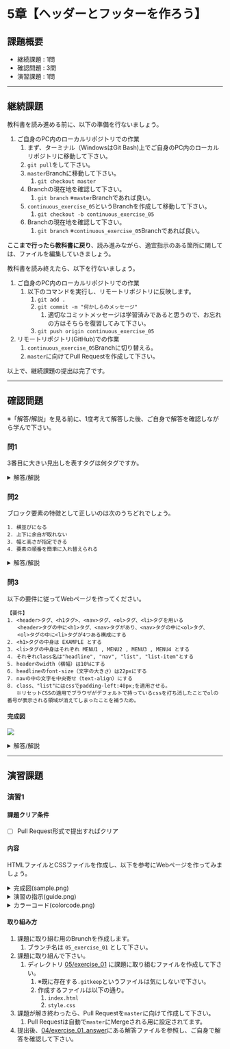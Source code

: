 # 5章【ヘッダーとフッターを作ろう】

## 課題概要
 - 継続課題 : 1問
 - 確認問題 : 3問
 - 演習課題 : 1問

---
## 継続課題
教科書を読み進める前に、以下の準備を行ないましょう。

1. ご自身のPC内のローカルリポジトリでの作業
   1. まず、ターミナル（WindowsはGit Bash)上でご自身のPC内のローカルリポジトリに移動して下さい。
   1. `git pull`をして下さい。
   1. `master`Branchに移動して下さい。
      1. `git checkout master`
   1. Branchの現在地を確認して下さい。
      1. `git branch` ※`master`Branchであれば良い。
   1. `continuous_exercise_05`というBranchを作成して移動して下さい。
      1. `git checkout -b continuous_exercise_05`
   1. Branchの現在地を確認して下さい。
      1. `git branch` ※`continuous_exercise_05`Branchであれば良い。

**ここまで行ったら教科書に戻り**、読み進みながら、適宜指示のある箇所に関しては、ファイルを編集していきましょう。

教科書を読み終えたら、以下を行ないましょう。
1. ご自身のPC内のローカルリポジトリでの作業
   1. 以下のコマンドを実行し、リモートリポジトリに反映します。
      1. `git add .`
      1. `git commit -m "何かしらのメッセージ"`
         1. 適切なコミットメッセージは学習済みであると思うので、お忘れの方はそちらを復習してみて下さい。
      1. `git push origin continuous_exercise_05`
1. リモートリポジトリ(GitHub)での作業
   1. `continuous_exercise_05`Branchに切り替える。
   1. `master`に向けてPull Requestを作成して下さい。
   
以上で、継続課題の提出は完了です。

---
## 確認問題
※「解答/解説」を見る前に、1度考えて解答した後、ご自身で解答を確認しながら学んで下さい。
### 問1
3番目に大きい見出しを表すタグは何タグですか。

<details>
<summary>解答/解説</summary>
 
```
【解答】
<h3>タグ

【解説】
出しを表すタグ

見出しは英語では"headline"ないし"heading"と言われます。
その頭文字をとって、見出しは<h>に1~6の順番が付いたものとなっています。
1が1番大きい見出し、6が1番小さい見出しです。
使い分けていきましょう。

```
</details>


### 問2
ブロック要素の特徴として正しいのは次のうちどれでしょう。

```
1. 横並びになる
2. 上下に余白が取れない
3. 幅と高さが指定できる
4. 要素の順番を簡単に入れ替えられる
```

<details>
<summary>解答/解説</summary>
 
```
【解答】
3. 幅と高さが指定できる

【解説】
ブロック要素の特徴

1. 横並びになる
これはインライン要素、インラインブロック要素の特徴です。

2. 上下に余白が取れない
これはインライン要素の特徴です。

4. 要素の順番を簡単に入れ替えられる
これはここでは学びませんが、フレックスボックス要素の特徴です。
問題の例としてでしか使いません。

```
</details>

### 問3
以下の要件に従ってWebページを作ってください。

```
【要件】
1. <header>タグ、<h1タグ>、<nav>タグ、<ol>タグ、<li>タグを用いる
　　<header>タグの中に<h1>タグ、<nav>タグがあり、<nav>タグの中に<ol>タグ、
　　<ol>タグの中に<li>タグが4つある構成にする
2. <h1>タグの中身は EXAMPLE とする
3. <li>タグの中身はそれぞれ MENU1 , MENU2 , MENU3 , MENU4 とする
4. それぞれclass名は"headline", "nav", "list", "list-item"とする
5. headerのwidth（横幅）は10%にする
6. headlineのfont-size（文字の大きさ）は22pxにする
7. navの中の文字を中央寄せ（text-align）にする
8. class、"list"にはcssでpadding-left:40px;を適用させる。
   ※リセットCSSの適用でブラウザがデフォルトで持っているcssを打ち消したことでolの番号が表示される領域が消えてしまったことを補うため。
```
#### 完成図
![](https://wals.s3.amazonaws.com/uploads/wals2_content_img/21/97/97_practice.png)

<details>
<summary>解答/解説</summary>
 
```
【解答】
HTML/cssは以下の通りです。
まずは1の要件を元にHTMLを記述していきます。
```
```html
<!DOCTYPE html>
<html>
<head>
  <meta charset="UTF-8">
  <title>EXAMPLE</title>
  <link rel="stylesheet" href="style.css"> </head>
<body>
  <header>
    <h1></h1>
    <nav>
      <ol>
        <li></li>
        <li></li>
        <li></li>
        <li></li>
      </ol>
    </nav>
  </header>
</body>
</html>
```

```
次に2、3に沿ってHTMLそれぞれの要素に文字を追加します。
```

```html
<header>
  <h1>EXAMPLE</h1>
  <nav>
    <ol>
      <li>MENU1</li>
      <li>MENU2</li>
      <li>MENU3</li>
      <li>MENU4</li>
    </ol>
  </nav>
</header>
```

```
続いて4でclass属性と属性値を割り振ります。
```

```html
<header>
  <h1 class="headline">EXAMPLE</h1>
  <nav class="nav">
    <ol class="list">
      <li class="list-item">MENU1</li>
      <li class="list-item">MENU2</li>
      <li class="list-item">MENU3</li>
      <li class="list-item">MENU4</li>
    </ol>
  </nav>
</header>
```

```
ここまででHTMLの記述は終了です。
続いて5の要件からCSSの記述に移ります。
```

```css
* {
	margin: 0;
	padding: 0;
	box-sizing: border-box;
}

header {
	width: 10%;
}
```

```
最後に6、7、8の要件をCSSに記述し、完成図通りになればクリアです。
```

```css
header {
	width: 10%;
}

.headline {
	font-size: 22px;
}

nav {
	text-align: center;
}

.list {
	padding-left: 40px;
}
```
</details>


---
## 演習課題
### 演習1
#### 課題クリア条件
- [ ] Pull Request形式で提出すればクリア

#### 内容
HTMLファイルとCSSファイルを作成し、以下を参考にWebページを作ってみましょう。

<details>
<summary>完成図(sample.png)</summary>
<img src="https://user-images.githubusercontent.com/55776672/81010926-03e61080-8e92-11ea-802b-ca823b4d73c8.png" alt="sample.png">
</details>

<details>
<summary>演習の指示(guide.png)</summary>
<img src="https://user-images.githubusercontent.com/55776672/81010922-021c4d00-8e92-11ea-8c14-57cfacd421d5.png" alt="guide.png">
</details>

<details>
<summary>カラーコード(colorcode.png)</summary>
<img src="https://user-images.githubusercontent.com/55776672/81010915-ff215c80-8e91-11ea-8777-dca00715399f.png" alt="guide.png">
</details>

#### 取り組み方
1. 課題に取り組む用のBrunchを作成します。
   1. ブランチ名は `05_exercise_01` として下さい。
1. 課題に取り組んで下さい。
   1. ディレクトリ [05/exercise_01](./exercise_01) に課題に取り組むファイルを作成して下さい。
      1. ※既に存在する`.gitkeep`というファイルは気にしないで下さい。
      1. 作成するファイルは以下の通り。
         1. `index.html`
         1. `style.css`
1. 課題が解き終わったら、Pull Requestを`master`に向けて作成して下さい。
   1. Pull Requestは自動で`master`にMergeされる用に設定されてます。
1. 提出後、[04/exercise_01_answer](./exercise_01_answer)にある解答ファイルを参照し、ご自身で解答を確認して下さい。
